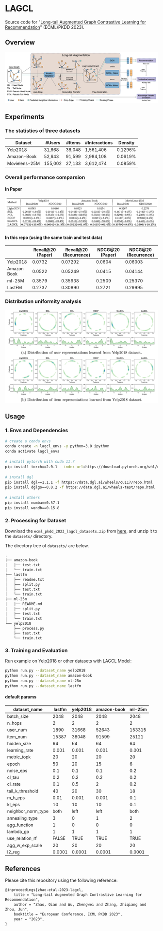 # LAGCL

Source code for "[Long-tail Augmented Graph Contrastive Learning for Recommendation](https://arxiv.org/abs/2309.11177)" (ECML/PKDD 2023).



## Overview

![overview](./imgs/overview.jpg)



## Experiments

### The statistics of three datasets

| Dataset       | \#Users | \#Items | \#Interactions | Density |
| ------------- | ------- | ------- | -------------- | ------- |
| Yelp2018      | 31,668  | 38,048  | 1,561,406      | 0.1296% |
| Amazon-Book   | 52,643  | 91,599  | 2,984,108      | 0.0619% |
| Movielens-25M | 155,002 | 27,133  | 3,612,474      | 0.0859% |



### Overall performance comparsion

#### In Paper

![img](./imgs/performance_comparsion.jpg)

#### In this repo (using the same train and test data)

|             | Recall@20 (Paper) | Recall@20 (Recurrence) | NDCG@20 (Paper) | NDCG@20 (Recurrence) |
| ----------- | ----------------- | ---------------------- | --------------- | -------------------- |
| Yelp2018    | 0.0732            | 0.07292                | 0.0604          | 0.06003              |
| Amazon Book | 0.0522            | 0.05249                | 0.0415          | 0.04144              |
| ml-25M      | 0.3579            | 0.35938                | 0.2509          | 0.25370              |
| LastFM      | 0.2737            | 0.30890                | 0.2721          | 0.29995              |



### Distribution uniformity analysis

![img](imgs/embed_distributions.jpg)



## Usage

### 1. Envs and Dependencies

```bash
# create a conda envs
conda create -n lagcl_envs -y python=3.8 ipython
conda activate lagcl_envs

# install pytorch with cuda 11.7
pip install torch==2.0.1 --index-url=https://download.pytorch.org/whl/cu117

# install dgl
pip install dgl==1.1.1 -f https://data.dgl.ai/wheels/cu117/repo.html
pip install dglgo==0.0.2 -f https://data.dgl.ai/wheels-test/repo.html

# install others
pip install numba==0.57.1
pip install wandb==0.15.8
```



### 2. Processing for Dataset

Download the `ecml_pkdd_2023_lagcl_datasets.zip` from [here](https://dreamwingscn-my.sharepoint.com/:u:/g/personal/i_dreamwings_cn/EVMzFomyGmxOuJL5eJm0h_QBm0p2SiF6mhETyYvK7tyGsw?e=E6OImX), and unzip it to the `datasets/` directory.

The directory tree of `datasets/` are below.

```
.
├── amazon-book
│   ├── test.txt
│   └── train.txt
├── lastfm
│   ├── readme.txt
│   ├── split.py
│   ├── test.txt
│   └── train.txt
├── ml-25m
│   ├── README.md
│   ├── split.py
│   ├── test.txt
│   └── train.txt
└── yelp2018
    ├── process.py
    ├── test.txt
    └── train.txt
```



### 3. Training and Evaluation

Run example on Yelp2018 or other datasets with LAGCL Model:

```bash
python run.py --dataset_name yelp2018
python run.py --dataset_name amazon-book
python run.py --dataset_name ml-25m
python run.py --dataset_name lastfm
```



#### default params

| dataset_name       | lastfm | yelp2018 | amazon-book | ml-25m |
| ------------------ | ------ | -------- | ----------- | ------ |
| batch_size         | 2048   | 2048     | 2048        | 2048   |
| n_hops             | 2      | 2        | 2           | 2      |
| user_num           | 1890   | 31668    | 52643       | 153315 |
| item_num           | 15387  | 38048    | 91599       | 25121  |
| hidden_size        | 64     | 64       | 64          | 64     |
| learning_rate      | 0.001  | 0.001    | 0.001       | 0.001  |
| metric_topk        | 20     | 20       | 20          | 20     |
| epoch              | 50     | 20       | 15          | 6      |
| noise_eps          | 0.1    | 0.1      | 0.1         | 0.2    |
| cl_tau             | 0.2    | 0.2      | 0.2         | 0.2    |
| cl_rate            | 0.1    | 0.5      | 2           | 0.2    |
| tail_k_threshold   | 40     | 20       | 30          | 18     |
| m_h_eps            | 0.01   | 0.001    | 0.001       | 0.1    |
| kl_eps             | 10     | 10       | 10          | 0.1    |
| neighbor_norm_type | both   | left     | left        | both   |
| annealing_type     | 3      | 0        | 1           | 2      |
| agg_function       | 1      | 0        | 0           | 0      |
| lambda_gp          | 1      | 1        | 1           | 1      |
| use_relation_rf    | FALSE  | TRUE     | TRUE        | TRUE   |
| agg_w_exp_scale    | 20     | 20       | 20          | 20     |
| l2_reg             | 0.0001 | 0.0001   | 0.0001      | 0.0001 |



## References

Please cite this repository using the following reference:
```
@inproceedings{zhao-etal-2023-lagcl,
    title = "Long-tail Augmented Graph Contrastive Learning for Recommendation",
    author = "Zhao, Qian and Wu, Zhengwei and Zhang, Zhiqiang and Zhou, Jun",
    booktitle = "European Conference, ECML PKDD 2023",
    year = "2023",
}
```
